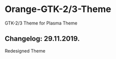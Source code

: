 # Orange-GTK-2/3-Theme
GTK-2/3 Theme for Plasma Theme

Changelog: 29.11.2019.
----------------------

Redesigned Theme
